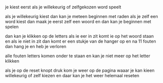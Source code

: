 je kiest eerst als je willekeurig of zelfgekozen word speelt

als je willekeurig kiest dan kan je meteen beginnen met raden
als je zelf een word kiest dan maak je eerst zelf een woord 
en dan kan je beginnen met spelen

dan kan je klikken op de letters als ie eer in zit komt ie op het woord staan 
en als ie niet in zit dan komt er een stukje van de hanger op en na 11 fouten dan hang je en heb je verloren

alle fouten letters komen onder te staan en kan je niet meer op het letter klikken

als je op de reset knopt druk kom je weer op de pagina waaar je kan kieen willekeurig of zelf kiezen
en daar kan je het weer helemaal reseten